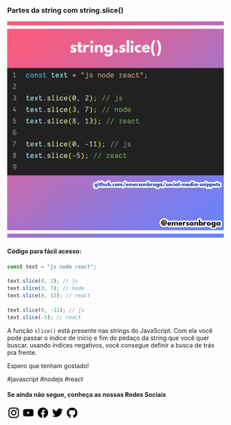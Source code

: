 ### Partes da string com string.slice()

![Partes da string com string.slice](https://github.com/emersonbroga/social-media-snippets/blob/master/content/2020-01-06/1080x1080-string-slice.png)

#### Código para fácil acesso:

```js
const text = "js node react";

text.slice(0, 2); // js
text.slice(3, 7); // node
text.slice(8, 13); // react

text.slice(0, -11); // js
text.slice(-5); // react
```

A função `slice()` está presente nas strings do JavaScript.
Com ela você pode passar o índice de início e fim do pedaço da string que você quer buscar.
usando índices negativos, você consegue definir a busca de trás pra frente.

Espero que tenham gostado!

\#javascript \#nodejs \#react

#### Se ainda não segue, conheça as nossas Redes Sociais

[![instagram.com/emersonbrogadev](https://github.com/emersonbroga/social-media-snippets/blob/master/static/instagram.png?raw=true)](https://www.instagram.com/emersonbrogadev/)
[![youtube.com/c/emersonbrogadev](https://github.com/emersonbroga/social-media-snippets/blob/master/static/youtube.png?raw=true)](https://www.youtube.com/c/emersonbroga/)
[![facebook.com/emersonbrogadev](https://github.com/emersonbroga/social-media-snippets/blob/master/static/facebook.png?raw=true)](https://www.facebook.com/emersonbrogadev/)
[![twitter.com/emersonbrogadev](https://github.com/emersonbroga/social-media-snippets/blob/master/static/twitter.png?raw=true)](https://www.twitter.com/emersonbrogadev/)
[![github.com/emersonbroga](https://github.com/emersonbroga/social-media-snippets/blob/master/static/github.png?raw=true)](https://www.github.com/emersonbroga/)
